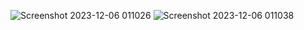 ![Screenshot 2023-12-06 011026](https://github.com/wilberttgr/20210140046_RoomDatabase/assets/115100647/7597215e-d250-4bc3-b983-fd9d1f6b781f)
![Screenshot 2023-12-06 011038](https://github.com/wilberttgr/20210140046_RoomDatabase/assets/115100647/afeb5e62-acea-4b82-bed5-716402e4efed)
